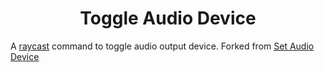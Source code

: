 <h1 align="center">Toggle Audio Device</h1>

A [raycast](https://www.raycast.com/) command to toggle audio output device. Forked from [Set Audio Device](https://github.com/raycast/extensions/tree/13507d58ec930e6ee6e6808339929538dfe9a7d2/extensions/audio-device/)
